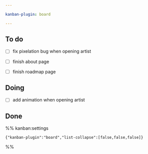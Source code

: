 ```yaml
---

kanban-plugin: board

---
```


## To do

- [ ] fix pixelation bug when opening artist
- [ ] finish about page
- [ ] finish roadmap page


## Doing

- [ ] add animation when opening artist


## Done





%% kanban:settings
```
{"kanban-plugin":"board","list-collapse":[false,false,false]}
```
%%